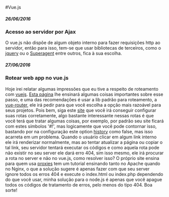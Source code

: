 #Vue.js


##### 26/06/2016

### Acesso ao servidor por Ajax

O vue.js não dispõe de algum objeto interno para fazer requisições http ao servidor, então para isso, tem-se que usar bibliotecas de terceiros, como o [jquery](http://api.jquery.com/jquery.ajax/) ou o [Superagent](http://smalljs.org/ajax/superagent/)
 entre outros, fica à sua escolha.

##### 27/06/2016

### Rotear web app no vue.js

Hoje irei relatar algumas impressões que eu tive a respeito de roteamento com [vuejs](vuejs.org). [Esta página](http://vuejs.org/guide/application.html#Routing) lhe ensinará algumas coisas importantes sobre esse passo, e uma das recomendações é usar a lib padrão para roteamento, a [vue-router](http://router.vuejs.org/en/index.html), ele irá pedir para que você escolha a opção mais razoável para seus projetos.
Pois bem, siga este [site](http://router.vuejs.org/en/index.html) que você irá conseguir configurar suas rotas corretamente, algo bastante interessante nessas rotas é que você terá que tratar algumas coisas, por exemplo, por padrão seu site ficará com estes símbolos '#!', mas logicamente que você pode contornar isso, bastando por na configuração este option [history](http://router.vuejs.org/en/options.html) como false, mas isso acarreta em um problema.
Quando o usuário clicar em algum link interno ele irá renderizar normalmente, mas ao tentar atualizar a página ou copiar o tal link, seu servidor tentará executar os códigos e como aquela rota pode não existir no seu server ele dará erro 404, sim isso mesmo, ele irá procurar a rota no server e não no vue.js, como resolver isso? O próprio site ensina para quem usa [proxies](http://readystate4.com/2012/05/17/nginx-and-apache-rewrite-to-support-html5-pushstate/) tem um tutorial ensinando tanto no Apache quando no Nginx, o que a solução sugere é apenas fazer com que seu server ignore todos os erros 404 e execute o index.html ou index.php dependendo do que você usar, minha solução para o node.js é apenas que você apague todos os códigos de tratamento de erros, pelo menos do tipo 404. Boa sorte!

